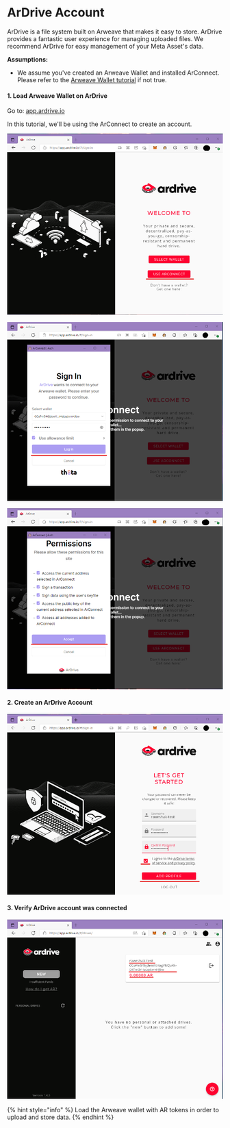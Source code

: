 # ArDrive Account

ArDrive is a file system built on Arweave that makes it easy to store. ArDrive provides a fantastic user experience for managing uploaded files. We recommend ArDrive for easy management of your Meta Asset's data.

**Assumptions:**

* We assume you've created an Arweave Wallet and installed ArConnect. Please refer to the [Arweave Wallet tutorial](./) if not true.

#### 1. Load Arweave Wallet on ArDrive

Go to: [app.ardrive.io](https://app.ardrive.io/#/sign-in)

In this tutorial, we'll be using the ArConnect to create an account.

![Select "Use ArConnect"](<../../../../.gitbook/assets/image (9).png>)

![Log in using ArConnect](<../../../../.gitbook/assets/image (12).png>)

![Accept the permissions](<../../../../.gitbook/assets/image (8).png>)

#### 2. Create an ArDrive Account

![Create a new ArDrive account](<../../../../.gitbook/assets/image (42).png>)

#### 3. Verify ArDrive account was connected

![Confirm your wallet is logged in with the account](<../../../../.gitbook/assets/image (14).png>)

{% hint style="info" %}
Load the Arweave wallet with AR tokens in order to upload and store data.
{% endhint %}
